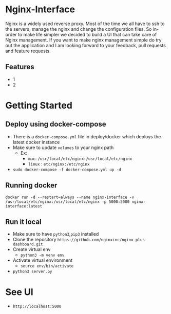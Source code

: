 # Nginx-Interface
Nginx is a widely used reverse proxy. Most of the time we all have to ssh to the servers, manage the nginx and change the configuration files. So in-order to make life simpler we decided to build a UI that can take care of Nginx management. If you want to make nginx management simple do try out the application and I am looking forward to your feedback, pull requests and feature requests.

## Features
- 1
- 2

# Getting Started
## Deploy using docker-compose
- There is a `docker-compose.yml` file in deploy/docker which deploys the latest docker instance
- Make sure to update `volumes` to your nginx path 
    - Ex:
        - `mac`: `/usr/local/etc/nginx:/usr/local/etc/nginx`
        - `linux` : `etc/nginx:/etc/nginx`
- `sudo docker-compose -f docker-compose.yml up -d`

## Running docker
`docker run -d --restart=always --name nginx-interface -v /usr/local/etc/nginx:/usr/local/etc/nginx -p 5000:5000 nginx-interface:latest`

## Run it local
- Make sure to have `python3`,`pip3` installed
- Clone the repository `https://github.com/nginxinc/nginx-plus-dashboard.git`
- Create virtual env 
    - `python3 -m venv env`
- Activate virtual environment
    - `source env/bin/activate`
- `python3 server.py`

# See UI
- `http://localhost:5000`